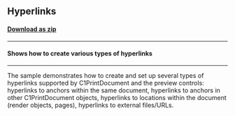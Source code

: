 ## Hyperlinks
#### [Download as zip](https://grapecity.github.io/DownGit/#/home?url=https://github.com/GrapeCity/ComponentOne-WinForms-Samples/tree/master/NetFramework\Reports\C1Preview\CS\Hyperlinks)
____
#### Shows how to create various types of hyperlinks
____
The sample demonstrates how to create and set up several types of hyperlinks supported by C1PrintDocument and the preview controls: hyperlinks to anchors within the same document, hyperlinks to anchors in other C1PrintDocument objects, hyperlinks to locations within the document (render objects, pages), hyperlinks to external files/URLs. 